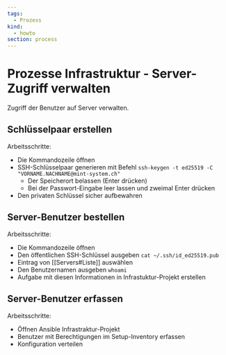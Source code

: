 ```yaml
---
tags:
  - Prozess
kind:
  - howto
section: process
---
```


# Prozesse Infrastruktur - Server-Zugriff verwalten

Zugriff der Benutzer auf Server verwalten.

## Schlüsselpaar erstellen

Arbeitsschritte:

- Die Kommandozeile öffnen
- SSH-Schlüsselpaar generieren mit Befehl `ssh-keygen -t ed25519 -C "VORNAME.NACHNAME@mint-system.ch"`
  - Der Speicherort belassen (Enter drücken)
  - Bei der Passwort-Eingabe leer lassen und zweimal Enter drücken
- Den privaten Schlüssel sicher aufbewahren

## Server-Benutzer bestellen

Arbeitsschritte:

- Die Kommandozeile öffnen
- Den öffentlichen SSH-Schlüssel ausgeben `cat ~/.ssh/id_ed25519.pub`
- Eintrag von [[Servers#Liste]] auswählen
- Den Benutzernamen ausgeben `whoami`
- Aufgabe mit diesen Informationen in Infrastuktur-Projekt erstellen

## Server-Benutzer erfassen

Arbeitsschritte:

- Öffnen Ansible Infrastraktur-Projekt
- Benutzer mit Berechtigungen im Setup-Inventory erfassen
- Konfiguration verteilen
